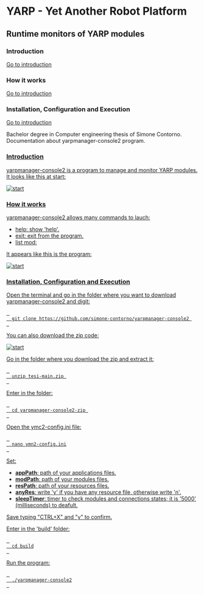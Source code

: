 <h1>YARP - Yet Another Robot Platform</h1>
<h2>Runtime monitors of YARP modules</h2>

<h3>Introduction</h3>
<a href=#introduction>Go to introduction</a>

<h3>How it works</h3>
<a href=#how-it-works>Go to introduction</a>

<h3>Installation, Configuration and Execution</h3>
<a href=#installation-configuration-and-execution>Go to introduction</a>

<p>
 Bachelor degree in Computer engineering thesis of Simone Contorno.<br>
 Documentation about yarpmanager-console2 program.
</p>

<a aria-hidden="true" href=#introduction>
<h3>Introduction</h3>
<p>yarpmanager-console2 is a program to manage and monitor YARP modules.<br>
It looks like this at start:</p>

![start](https://github.com/simone-contorno/yarpmanager-console2/blob/main/images/schermata_iniziale.png)

<a aria-hidden="true" href=#how-it-works>
<h3>How it works</h3>
<p>yarpmanager-console2 allows many commands to lauch:
 <ul>
  <li>help: show 'help'.</li>
  <li>exit: exit from the program.</li>
  <li>list mod:
   
  </ul>
</p>
  
<p>It appears like this is the program: </p>

![start](https://github.com/simone-contorno/yarpmanager-console2/blob/main/images/help.png)

<a aria-hidden="true" href=#installation-configuration-and-execution>
<h3>Installation, Configuration and Execution</h3>
<p>Open the terminal and go in the folder where you want to download yarpmanager-console2 and digit:</p>

<pre>
 <code>
  git clone https://github.com/simone-contorno/yarpmanager-console2 
 </code>
</pre>

<p>You can also download the zip code:</p>

![start](https://github.com/simone-contorno/yarpmanager-console2/blob/main/images/download.png)

<p>Go in the folder where you download the zip and extract it:</p>

<pre>
 <code>
  unzip tesi-main.zip 
 </code>
</pre>

<p>Enter in the folder:</p>

<pre>
 <code>
  cd yarpmanager-console2-zip 
 </code>
</pre>

<p>Open the ymc2-config.ini file:</p>

<pre>
 <code>
  nano ymn2-config.ini
 </code>
</pre>

<p>Set:
 
<ul>
  <li><b>appPath</b>: path of your applications files.</li>
  <li><b>modPath</b>: path of your modules files.</li>
  <li><b>resPath</b>: path of your resources files.</li>
  <li><b>anyRes</b>: write 'y' if you have any resource file, otherwise write 'n'.</li>
  <li><b>sleepTimer</b>: timer to check modules and connections states; it is '5000' (milliseconds) to deafult.</li>
 </ul>
 
Save typing "CTRL+X" and "y" to confirm.
</p>

<p>Enter in the 'build' folder:</p>

<pre>
 <code>
  cd build
 </code>
</pre>

<p>Run the program:</p>

<pre>
 <code>
  ./yarpmanager-console2
 </code>
</pre>
